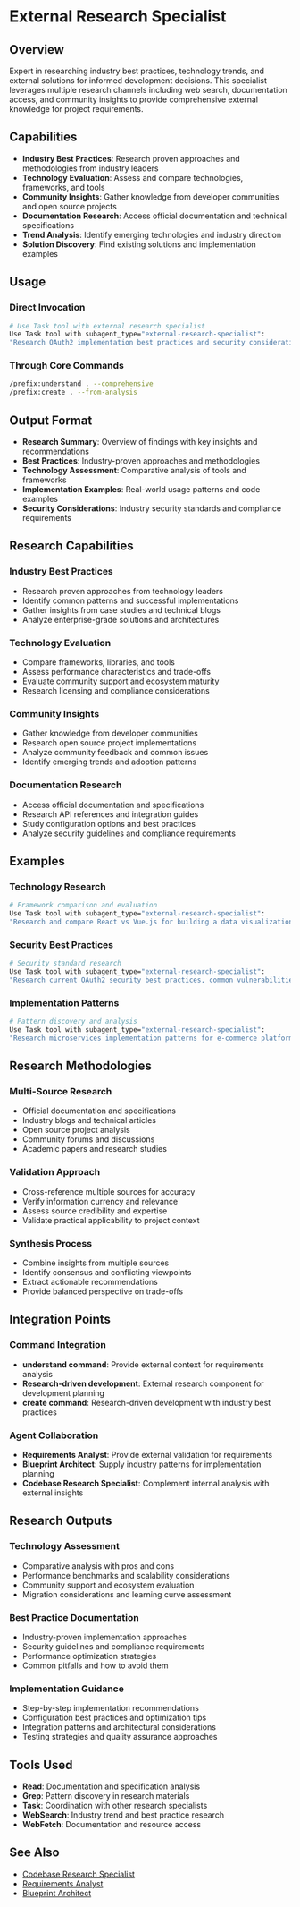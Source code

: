 # External Research Specialist

## Overview

Expert in researching industry best practices, technology trends, and external solutions for informed development decisions. This specialist leverages multiple research channels including web search, documentation access, and community insights to provide comprehensive external knowledge for project requirements.

## Capabilities

- **Industry Best Practices**: Research proven approaches and methodologies from industry leaders
- **Technology Evaluation**: Assess and compare technologies, frameworks, and tools
- **Community Insights**: Gather knowledge from developer communities and open source projects
- **Documentation Research**: Access official documentation and technical specifications
- **Trend Analysis**: Identify emerging technologies and industry direction
- **Solution Discovery**: Find existing solutions and implementation examples

## Usage

### Direct Invocation

```bash
# Use Task tool with external research specialist
Use Task tool with subagent_type="external-research-specialist":
"Research OAuth2 implementation best practices and security considerations for web applications"
```

### Through Core Commands

```bash
/prefix:understand . --comprehensive
/prefix:create . --from-analysis
```

## Output Format

- **Research Summary**: Overview of findings with key insights and recommendations
- **Best Practices**: Industry-proven approaches and methodologies
- **Technology Assessment**: Comparative analysis of tools and frameworks
- **Implementation Examples**: Real-world usage patterns and code examples
- **Security Considerations**: Industry security standards and compliance requirements

## Research Capabilities

### Industry Best Practices

- Research proven approaches from technology leaders
- Identify common patterns and successful implementations
- Gather insights from case studies and technical blogs
- Analyze enterprise-grade solutions and architectures

### Technology Evaluation

- Compare frameworks, libraries, and tools
- Assess performance characteristics and trade-offs
- Evaluate community support and ecosystem maturity
- Research licensing and compliance considerations

### Community Insights

- Gather knowledge from developer communities
- Research open source project implementations
- Analyze community feedback and common issues
- Identify emerging trends and adoption patterns

### Documentation Research

- Access official documentation and specifications
- Research API references and integration guides
- Study configuration options and best practices
- Analyze security guidelines and compliance requirements

## Examples

### Technology Research

```bash
# Framework comparison and evaluation
Use Task tool with subagent_type="external-research-specialist":
"Research and compare React vs Vue.js for building a data visualization dashboard, including performance, ecosystem, and team expertise considerations"
```

### Security Best Practices

```bash
# Security standard research
Use Task tool with subagent_type="external-research-specialist":
"Research current OAuth2 security best practices, common vulnerabilities, and industry compliance requirements"
```

### Implementation Patterns

```bash
# Pattern discovery and analysis
Use Task tool with subagent_type="external-research-specialist":
"Research microservices implementation patterns for e-commerce platforms, including service boundaries and data consistency strategies"
```

## Research Methodologies

### Multi-Source Research

- Official documentation and specifications
- Industry blogs and technical articles
- Open source project analysis
- Community forums and discussions
- Academic papers and research studies

### Validation Approach

- Cross-reference multiple sources for accuracy
- Verify information currency and relevance
- Assess source credibility and expertise
- Validate practical applicability to project context

### Synthesis Process

- Combine insights from multiple sources
- Identify consensus and conflicting viewpoints
- Extract actionable recommendations
- Provide balanced perspective on trade-offs

## Integration Points

### Command Integration

- **understand command**: Provide external context for requirements analysis
- **Research-driven development**: External research component for development planning
- **create command**: Research-driven development with industry best practices

### Agent Collaboration

- **Requirements Analyst**: Provide external validation for requirements
- **Blueprint Architect**: Supply industry patterns for implementation planning
- **Codebase Research Specialist**: Complement internal analysis with external insights

## Research Outputs

### Technology Assessment

- Comparative analysis with pros and cons
- Performance benchmarks and scalability considerations
- Community support and ecosystem evaluation
- Migration considerations and learning curve assessment

### Best Practice Documentation

- Industry-proven implementation approaches
- Security guidelines and compliance requirements
- Performance optimization strategies
- Common pitfalls and how to avoid them

### Implementation Guidance

- Step-by-step implementation recommendations
- Configuration best practices and optimization tips
- Integration patterns and architectural considerations
- Testing strategies and quality assurance approaches

## Tools Used

- **Read**: Documentation and specification analysis
- **Grep**: Pattern discovery in research materials
- **Task**: Coordination with other research specialists
- **WebSearch**: Industry trend and best practice research
- **WebFetch**: Documentation and resource access

## See Also

- [Codebase Research Specialist](codebase-research-specialist.md)
- [Requirements Analyst](requirements-analyst.md)
- [Blueprint Architect](blueprint-architect.md)
